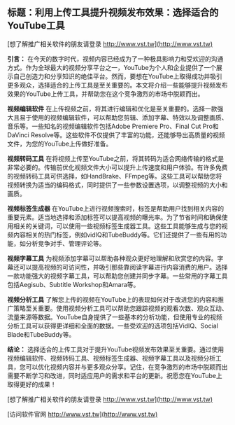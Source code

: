 ## **标题：利用上传工具提升视频发布效果：选择适合的YouTube工具**

[想了解推广相关软件的朋友请登录 http://www.vst.tw](http://www.vst.tw)

**引言：**
在今天的数字时代，视频内容已经成为了一种极具影响力和受欢迎的沟通方式。作为全球最大的视频分享平台之一，YouTube为个人和企业提供了一个展示自己创造力和分享知识的绝佳平台。然而，要想在YouTube上取得成功并吸引更多观众，选择适合的上传工具是至关重要的。本文将介绍一些能够提升视频发布效果的YouTube上传工具，并帮助您在这个竞争激烈的市场中脱颖而出。

**视频编辑软件**
在上传视频之前，将其进行编辑和优化是至关重要的。选择一款强大且易于使用的视频编辑软件，可以帮助您剪辑、添加字幕、特效以及调整画质、音乐等。一些知名的视频编辑软件包括Adobe Premiere Pro、Final Cut Pro和DaVinci Resolve等。这些软件不仅提供了丰富的功能，还能够导出高质量的视频文件，为您的YouTube上传做好准备。

**视频转码工具**
在将视频上传至YouTube之前，将其转码为适合网络传输的格式是非常必要的。传输前优化视频文件大小可以提升上传速度和用户体验。有许多免费的视频转码工具可供选择，如HandBrake、FFmpeg等。这些工具可以帮助您将视频转换为适当的编码格式，同时提供了一些参数设置选项，以调整视频的大小和画质。

**视频标签生成器**
在YouTube上进行视频搜索时，标签是帮助用户找到相关内容的重要元素。适当地选择和添加标签可以提高视频的曝光率。为了节省时间和确保使用相关的关键词，可以使用一些视频标签生成器工具。这些工具能够生成与您的视频内容相关的热门标签，例如vidIQ和TubeBuddy等。它们还提供了一些有用的功能，如分析竞争对手、管理评论等。

**视频字幕工具**
为视频添加字幕可以帮助各种观众更好地理解和欣赏您的内容。字幕还可以提高视频的可访问性，并吸引那些靠阅读字幕进行内容消费的用户。选择一款功能强大的视频字幕工具，可以帮助您创建并同步字幕。一些常用的字幕工具包括Aegisub、Subtitle Workshop和Amara等。

**视频分析工具**
了解您上传的视频在YouTube上的表现如何对于改进您的内容和推广策略至关重要。使用视频分析工具可以帮助您跟踪视频的观看次数、观众互动、流量来源等数据。YouTube自身提供了一些基本的分析功能，但使用专业的视频分析工具可以获得更详细和全面的数据。一些受欢迎的选项包括VidIQ、Social Blade和TubeBuddy等。

**结论：**
选择适合的上传工具对于提升YouTube视频发布效果至关重要。通过使用视频编辑软件、视频转码工具、视频标签生成器、视频字幕工具以及视频分析工具，您可以优化视频内容并与更多观众分享。记住，在竞争激烈的市场中脱颖而出需要不断学习和改进，同时适应用户的需求和平台的更新。祝愿您在YouTube上取得更好的成果！

[想了解推广相关软件的朋友请登录 http://www.vst.tw](http://www.vst.tw)


[访问软件官网 http://www.vst.tw](http://www.vst.tw)
